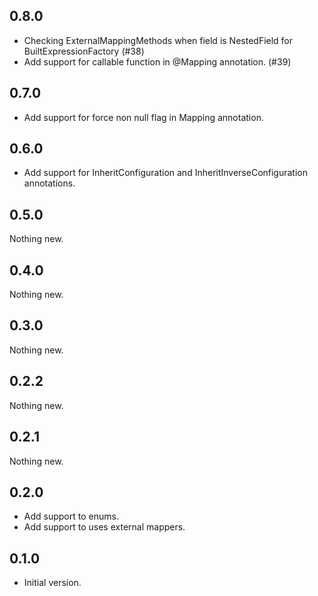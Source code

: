 ## 0.8.0

- Checking ExternalMappingMethods when field is NestedField for BuiltExpressionFactory (#38)
- Add support for callable function in @Mapping annotation. (#39)

## 0.7.0

- Add support for force non null flag in Mapping annotation.

## 0.6.0

- Add support for InheritConfiguration and InheritInverseConfiguration annotations.

## 0.5.0

Nothing new.

## 0.4.0

Nothing new.

## 0.3.0

Nothing new.

## 0.2.2

Nothing new.

## 0.2.1

Nothing new.

## 0.2.0

- Add support to enums.
- Add support to uses external mappers.

## 0.1.0

- Initial version.
